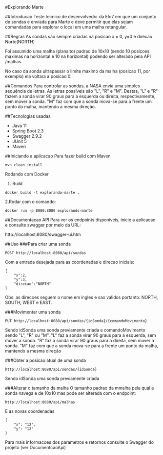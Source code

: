 #Explorando Marte

##Introducao
Teste tecnico de desenvolvedor da Elo7 em que um conjunto de sondas e enviada para Marte e deve permitir
que elas sejam comandadas para explorar o local em uma malha retangular.

##Regras
As sondas sao sempre criadas na posicao x = 0, y=0 e direcao Norte(NORTH)

Foi assumido uma malha (planalto) padrao de 10x10 (sendo 10 posicoes maximas na horizontal e 10 na horizontal)
podendo ser alterado pela API /malhas.

No caso da sonda ultrapassar o limite maximo da malha (posicao 11, por exemplo) ela voltara a posicao 0. 

##Comandos
Para controlar as sondas, a NASA envia uma simples sequência de letras. As letras possíveis são "L", "R" e "M". Destas, "L" e "R" fazem a sonda virar 90 graus para a esquerda ou direita, respectivamente, 
sem mover a sonda. "M" faz com que a sonda mova-se para a frente um ponto da malha, mantendo a mesma direção.

##Tecnologias usadas
+ Java 11
+ Spring Boot 2.3
+ Swagger 2.9.2
+ JUnit 5
+ Maven

##Iniciando a aplicacao
Para fazer build com Maven
```
mvn clean install
```

Rodando com Docker
1. Build
```
docker build -t explorando-marte .
```

2.Rodar com o comando:
```
docker run -p 8080:8080 explorando-marte
```


##Documentacao API
Para ver os endpoints disponiveis, inicie a aplicacao e consulte swagger por meio da URL:

http://localhost:8080/swagger-ui.htm


##Uso
###Para criar uma sonda
```
POST http://localhost:8080/api/sondas
```
Com a entrada desejada para as coordenadas e direcao iniciais:
```
{
    "x":2,
    "y":3,
    "direcao":"NORTH"
}
```
Obs: as direcoes seguem o nome em ingles e sao validos portanto: NORTH, SOUTH, WEST e EAST.

###Movimentar uma sonda
```
PUT http://localhost:8080/api/sondas/{idSonda}/{comandoMovimento}
```

Sendo idSonda uma sonda previamente criada e comandoMovimento sendo "L", "R" ou "M".
"L" faz a sonda virar 90 graus para a esquerda, sem mover a sonda. 
"R" faz a sonda virar 90 graus para a direita, sem mover a sonda. 
"M" faz com que a sonda mova-se para a frente um ponto da malha, mantendo a mesma direção


###Obter a posicao atual de uma sonda
```
http://localhost:8080/api/sondas/{idSonda}
```
Sendo idSonda uma sonda previamente criada


###Alterar o tamanho da malha 
O tamanho padrao da mmalha pela qual a sonda navega e de 10x10 mas pode ser alterada com o endpoint:

```
http://localhost:8080/api/malhas
```

E as novas coordenadas

```
{
    "x": "12",
    "y": "12"
}
```

Para mais informacoes dos parametros e retornos consulte o Swagger do projeto (ver DocumentcaoApi)

